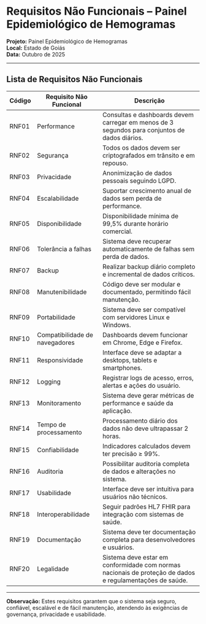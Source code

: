 # Requisitos Não Funcionais – Painel Epidemiológico de Hemogramas

**Projeto:** Painel Epidemiológico de Hemogramas  
**Local:** Estado de Goiás  
**Data:** Outubro de 2025  

---

## Lista de Requisitos Não Funcionais

| Código | Requisito Não Funcional | Descrição |
|--------|------------------------|-----------|
| RNF01  | Performance | Consultas e dashboards devem carregar em menos de 3 segundos para conjuntos de dados diários. |
| RNF02  | Segurança | Todos os dados devem ser criptografados em trânsito e em repouso. |
| RNF03  | Privacidade | Anonimização de dados pessoais seguindo LGPD. |
| RNF04  | Escalabilidade | Suportar crescimento anual de dados sem perda de performance. |
| RNF05  | Disponibilidade | Disponibilidade mínima de 99,5% durante horário comercial. |
| RNF06  | Tolerância a falhas | Sistema deve recuperar automaticamente de falhas sem perda de dados. |
| RNF07  | Backup | Realizar backup diário completo e incremental de dados críticos. |
| RNF08  | Manutenibilidade | Código deve ser modular e documentado, permitindo fácil manutenção. |
| RNF09  | Portabilidade | Sistema deve ser compatível com servidores Linux e Windows. |
| RNF10  | Compatibilidade de navegadores | Dashboards devem funcionar em Chrome, Edge e Firefox. |
| RNF11  | Responsividade | Interface deve se adaptar a desktops, tablets e smartphones. |
| RNF12  | Logging | Registrar logs de acesso, erros, alertas e ações do usuário. |
| RNF13  | Monitoramento | Sistema deve gerar métricas de performance e saúde da aplicação. |
| RNF14  | Tempo de processamento | Processamento diário dos dados não deve ultrapassar 2 horas. |
| RNF15  | Confiabilidade | Indicadores calculados devem ter precisão ≥ 99%. |
| RNF16  | Auditoria | Possibilitar auditoria completa de dados e alterações no sistema. |
| RNF17  | Usabilidade | Interface deve ser intuitiva para usuários não técnicos. |
| RNF18  | Interoperabilidade | Seguir padrões HL7 FHIR para integração com sistemas de saúde. |
| RNF19  | Documentação | Sistema deve ter documentação completa para desenvolvedores e usuários. |
| RNF20  | Legalidade | Sistema deve estar em conformidade com normas nacionais de proteção de dados e regulamentações de saúde. |

---

**Observação:** Estes requisitos garantem que o sistema seja seguro, confiável, escalável e de fácil manutenção, atendendo às exigências de governança, privacidade e usabilidade.

